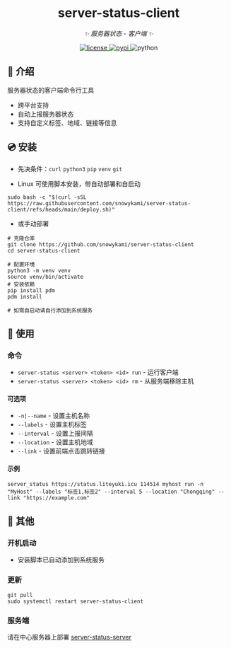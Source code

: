 <div align="center">

# server-status-client

_✨ 服务器状态 - 客户端 ✨_


<a href="./LICENSE">
    <img src="https://img.shields.io/github/license/snowykami/server-status-client.svg" alt="license">
</a>
<a href="https://pypi.python.org/pypi/server-status">
    <img src="https://img.shields.io/pypi/v/server-status.svg" alt="pypi">
</a>
<img src="https://img.shields.io/badge/python-3.10+-blue.svg" alt="python">

</div>

## 📖 介绍

服务器状态的客户端命令行工具

- 跨平台支持
- 自动上报服务器状态
- 支持自定义标签、地域、链接等信息

## 💿 安装
- 先决条件：`curl` `python3` `pip` `venv` `git`

- Linux 可使用脚本安装，带自动部署和自启动

```shell
sudo bash -c "$(curl -sSL https://raw.githubusercontent.com/snowykami/server-status-client/refs/heads/main/deploy.sh)"
```

- 或手动部署

```shell
# 克隆仓库
git clone https://github.com/snowykami/server-status-client
cd server-status-client

# 配置环境
python3 -m venv venv
source venv/bin/activate
# 安装依赖
pip install pdm
pdm install

# 如需自启动请自行添加到系统服务
```

## 🎉 使用

### 命令

- `server-status <server> <token> <id> run` - 运行客户端
- `server-status <server> <token> <id> rm` - 从服务端移除主机

#### 可选项

- `-n|--name` - 设置主机名称
- `--labels` - 设置主机标签
- `--interval` - 设置上报间隔
- `--location` - 设置主机地域
- `--link` - 设置前端点击跳转链接

#### 示例

```shell
server_status https://status.liteyuki.icu 114514 myhost run -n "MyHost" --labels "标签1,标签2" --interval 5 --location "Chongqing" --link "https://example.com"
```

## 📝 其他

### 开机启动

- 安装脚本已自动添加到系统服务

### 更新

```shell
git pull
sudo systemctl restart server-status-client
```

### 服务端

请在中心服务器上部署 [server-status-server](https://github.com/snowykami/server-status-server)